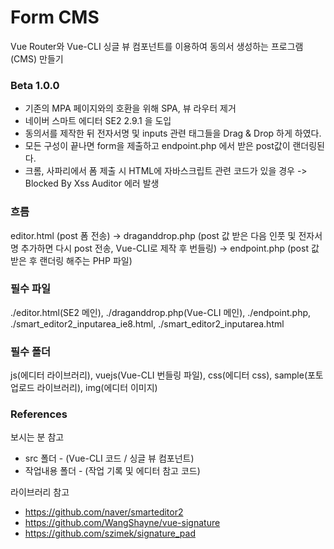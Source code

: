 # Form CMS

Vue Router와 Vue-CLI 싱글 뷰 컴포넌트를 이용하여 동의서 생성하는 프로그램(CMS) 만들기

### Beta 1.0.0

* 기존의 MPA 페이지와의 호환을 위해 SPA, 뷰 라우터 제거
* 네이버 스마트 에디터 SE2 2.9.1 을 도입
* 동의서를 제작한 뒤 전자서명 및 inputs 관련 태그들을 Drag & Drop 하게 하였다.
* 모든 구성이 끝나면 form을 제출하고 endpoint.php 에서 받은 post값이 랜더링된다.
* 크롬, 사파리에서 폼 제출 시 HTML에 자바스크립트 관련 코드가 있을 경우 -> Blocked By Xss Auditor 에러 발생

### 흐름 

editor.html (post 폼 전송) -> draganddrop.php (post 값 받은 다음 인풋 및 전자서명 추가하면  다시 post 전송, Vue-CLI로 제작 후 번들링) 
-> endpoint.php (post 값 받은 후 랜더링 해주는 PHP 파일)

### 필수 파일 

./editor.html(SE2 메인), ./draganddrop.php(Vue-CLI 메인), ./endpoint.php, ./smart_editor2_inputarea_ie8.html, ./smart_editor2_inputarea.html

### 필수 폴더 

js(에디터 라이브러리), vuejs(Vue-CLI 번들링 파일), css(에디터 css), sample(포토업로드 라이브러리), img(에디터 이미지)

### References

보시는 분 참고
* src 폴더 - (Vue-CLI 코드 / 싱글 뷰 컴포넌트)
* 작업내용 폴더 - (작업 기록 및 에디터 참고 코드)

라이브러리 참고
* https://github.com/naver/smarteditor2
* https://github.com/WangShayne/vue-signature
* https://github.com/szimek/signature_pad

